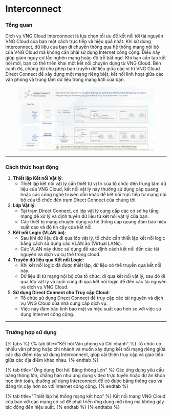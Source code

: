 # Interconnect

### Tổng quan

Dịch vụ VNG Cloud Interconnect là lựa chọn tối ưu để kết nối tới tài nguyên VNG Cloud của bạn một cách trực tiếp và hiệu quả nhất. Khi sử dụng Interconnect, dữ liệu của bạn di chuyển thông qua hệ thống mạng nội bộ của VNG Cloud mà không cần phải sử dụng Internet công cộng. Điều này giúp giảm nguy cơ tắc nghẽn mạng hoặc độ trễ bất ngờ. Khi bạn cần tạo kết nối mới, bạn có thể triển khai một kết nối chuyên dụng từ VNG Cloud. Bên cạnh đó, chúng tôi cho phép bạn truyền dữ liệu giữa các vị trí VNG Cloud Direct Connect để xây dựng một mạng riêng biệt, kết nối linh hoạt giữa các văn phòng và trung tâm dữ liệu trong mạng lưới của bạn.

<figure><img src="../../../.gitbook/assets/image (10) (1) (1).png" alt=""><figcaption></figcaption></figure>

***

### **Cách thức hoạt động** <a href="#interconnect-cachthuchoatdong" id="interconnect-cachthuchoatdong"></a>

1. **Thiết lập Kết nối Vật lý**:
   * Thiết lập kết nối vật lý cần thiết từ vị trí của tổ chức đến trung tâm dữ liệu của VNG Cloud, kết nối vật lý này thường sử dụng cáp quang hoặc các công nghệ truyền dẫn khác để kết nối trực tiếp từ mạng nội bộ của tổ chức đến trạm Direct Connect của chúng tôi.
2. **Lớp Vật lý**:
   * Tại trạm Direct Connect, có lớp vật lý cung cấp các cơ sở hạ tầng mạng để xử lý và định tuyến dữ liệu từ kết nối vật lý của bạn.
   * Các thiết bị mạng chuyên dụng và hệ thống cáp quang đảm bảo hiệu suất cao và độ tin cậy của kết nối.
3. **Kết nối Logic (VLAN ảo)**:
   * Sau khi dữ liệu đã đi qua lớp vật lý, tổ chức cần thiết lập kết nối logic bằng cách sử dụng các VLAN ảo (Virtual LANs).
   * Các VLAN này được sử dụng để xác định cách kết nối đến các tài nguyên và dịch vụ cụ thể trong cloud.
4. **Truyền dữ liệu qua Kết nối Logic**:
   * Khi kết nối logic đã được thiết lập, dữ liệu có thể truyền qua kết nối này.
   * Dữ liệu đi từ mạng nội bộ của tổ chức, đi qua kết nối vật lý, sau đó đi qua lớp vật lý và cuối cùng đi qua kết nối logic để đến các tài nguyên và dịch vụ VNG Cloud.
5. **Sử dụng Direct Connect cho Truy cập Cloud**:
   * Tổ chức sử dụng Direct Connect để truy cập các tài nguyên và dịch vụ VNG Cloud của nhà cung cấp dịch vụ.
   * Việc này đảm bảo tính bảo mật và hiệu suất cao hơn so với việc sử dụng Internet công cộng.

***

### **Trường hợp sử dụng** <a href="#interconnect-truonghopsudung" id="interconnect-truonghopsudung"></a>

{% tabs %}
{% tab title="Kết nối Văn phòng và Chi nhánh" %}
Tổ chức có nhiều văn phòng hoặc chi nhánh và muốn xây dựng kết nối mạng riêng giữa các địa điểm này sử dụng Interconnect, giúp cải thiện truy cập và giao tiếp giữa các địa điểm khác nhau.
{% endtab %}

{% tab title="Ứng dụng Đòi hỏi Băng thông Lớn" %}
Các ứng dụng yêu cầu băng thông lớn, chẳng hạn như ứng dụng video trực tuyến hoặc dự án khoa học tính toán, thường sử dụng Interconnect để có được băng thông cao và đáng tin cậy hơn so với Internet công cộn&#x67;**.**
{% endtab %}

{% tab title="Thiết lập hệ thống mạng kết hợp" %}
Kết nối mạng VNG Cloud của bạn với các mạng cơ sở để phát triển ứng dụng mở rộng mà không gây tác động đến hiệu suất.
{% endtab %}
{% endtabs %}

